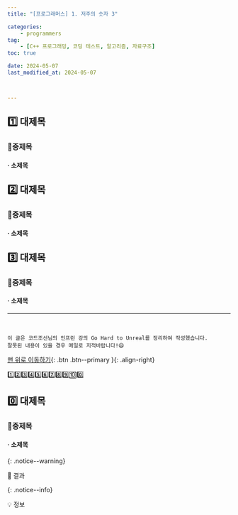 ```yaml
---
title: "[프로그래머스] 1. 저주의 숫자 3"

categories: 
    - programmers
tag: 
    - [C++ 프로그래밍, 코딩 테스트, 알고리즘, 자료구조]
toc: true

date: 2024-05-07
last_modified_at: 2024-05-07



---
```


## 1️⃣ 대제목



### 🔸중제목



#### ·  소제목





## 2️⃣ 대제목



### 🔸중제목



#### ·  소제목





## 3️⃣ 대제목



### 🔸중제목



#### ·  소제목








***

<br>

    이 글은 코드조선님의 인프런 강의 Go Hard to Unreal를 정리하여 작성했습니다.
    잘못된 내용이 있을 경우 메일로 지적바랍니다!😄

[맨 위로 이동하기](#){: .btn .btn--primary }{: .align-right}





1️⃣2️⃣3️⃣4️⃣5️⃣6️⃣7️⃣8️⃣9️⃣🔟0️⃣



## 0️⃣ 대제목



### 🔸중제목



#### ·  소제목



{: .notice--warning}

🚀 결과

{: .notice--info}

💡 정보
